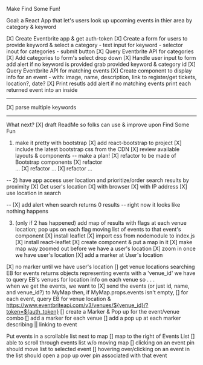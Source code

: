 Make Find Some Fun!

Goal: a React App that let's users look up upcoming events in thier area by category & keyword 

[X] Create Eventbrite app & get auth-token
[X] Create a form for users to provide keyword & select a category
    - text input for keyword
    - selector inout for categories
    - submit button
[X] Query Eventbrite API for categories 
[X] Add categories to form's select drop down
[X] Handle user input to form 
    add alert if no keyword is provided
    grab provided keyword & category id
[X] Query Eventbrite API for matching events
[X] Create component to display info for an event <Event />
    - with: image, name, description, link to register/get tickets, location?, date?
[X] Print resutls
    add alert if no matching events
    print each returned event into an <Event /> inside <EventsList />

--- 
[X] parse multiple keywords

---
What next? 
[X] draft ReadMe so folks can use & improve upon Find Some Fun

1) make it pretty with bootstrap
[X] add react-bootstrap to project
[X] include the latest bootstrap css from the CDN
[X] review available layouts & components -- make a plan!
[X] refactor <App /> to be made of Bootstrap components
[X] refactor <Form /> ...
[X] refactor <EventsList /> ...
[X] refactor <Event /> ... 

--
2) have app access user location and prioritize/order search results by proximity
[X] Get user's location
    [X] with browser
    [X] with IP address
[X] use location in search

-- 
[X] add alert when search returns 0 results -- right now it looks like nothing happens


3) (only if 2 has happened) add map of results with flags at each venue location; pop ups on each flag moving list of events to that event's component
[X] install leaflet
[X] import css from nodemodule to index.js
[X] install react-leaflet
[X] create <Map /> component & put a map in it
[X] make map way zoomed out before we have a user's location
[X] zoom in once we have user's location
[X] add a marker at User's location

[X] no marker until we have user's location
[] get venue locations
    searching EB for events returns objects representing events with a 'venue_id' 
    we have to query EB's venues for location info on each venue
    so . . .  
    when we get the events, we want to 
    [X] send the events (or just id, name, and venue_id?) to MyMap
    then, if MyMap.props.events isn't empty, 
    [] for each event, query EB for venue location &
        https://www.eventbriteapi.com/v3/venues/${venue_id}/?token=${auth_token}
    [] create a Marker & Pop up for the event/venue combo
[] add a marker for each venue
[] add a pop up at each marker describing || linking to event  


Put events in a scrollable list next to map
[] map to the right of Events List 
[] able to scroll through events list w/o moving map
[] clicking on an event pin should move list to selected event
[] hovering over/clicking on an event in the list should open a pop up over pin associated with that event